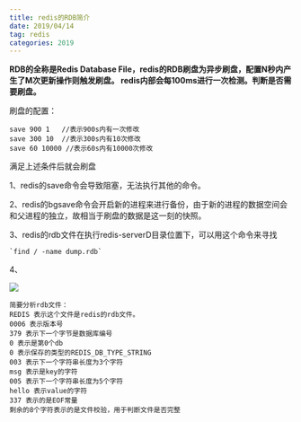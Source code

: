 ```yaml
---
title: redis的RDB简介
date: 2019/04/14
tag: redis
categories: 2019
---
```



**RDB的全称是Redis Database File，redis的RDB刷盘为异步刷盘，配置N秒内产生了M次更新操作则触发刷盘。
redis内部会每100ms进行一次检测。判断是否需要刷盘。**

刷盘的配置：
    
    save 900 1   //表示900s内有一次修改
    save 300 10  //表示300s内有10次修改
    save 60 10000 //表示60s内有10000次修改

满足上述条件后就会刷盘    


<!-- more -->

1、redis的save命令会导致阻塞，无法执行其他的命令。

2、redis的bgsave命令会开启新的进程来进行备份，由于新的进程的数据空间会和父进程的独立，故相当于刷盘的数据是这一刻的快照。

3、redis的rdb文件在执行redis-serverD目录位置下，可以用这个命令来寻找

    `find / -name dump.rdb`

4、

![](http://ww1.sinaimg.cn/large/ea3ade00ly1g22key0jnbj20ev01vdfm.jpg)

    简要分析rdb文件：
    REDIS 表示这个文件是redis的rdb文件。
    0006 表示版本号
    379 表示下一个字节是数据库编号
    0 表示是第0个db
    0 表示保存的类型的REDIS_DB_TYPE_STRING
    003 表示下一个字符串长度为3个字符
    msg 表示是key的字符
    005 表示下一个字符串长度为5个字符
    hello 表示value的字符
    337 表示的是EOF常量
    剩余的8个字符表示的是文件校验，用于判断文件是否完整
